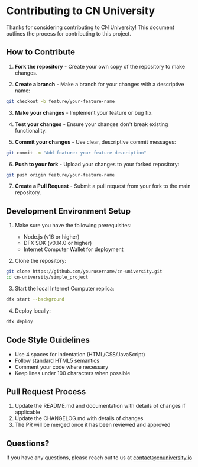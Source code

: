 # Contributing to CN University

Thanks for considering contributing to CN University! This document outlines the process for contributing to this project.

## How to Contribute

1. **Fork the repository** - Create your own copy of the repository to make changes.

2. **Create a branch** - Make a branch for your changes with a descriptive name:
```bash
git checkout -b feature/your-feature-name
```

3. **Make your changes** - Implement your feature or bug fix.

4. **Test your changes** - Ensure your changes don't break existing functionality.

5. **Commit your changes** - Use clear, descriptive commit messages:
```bash
git commit -m "Add feature: your feature description"
```

6. **Push to your fork** - Upload your changes to your forked repository:
```bash
git push origin feature/your-feature-name
```

7. **Create a Pull Request** - Submit a pull request from your fork to the main repository.

## Development Environment Setup

1. Make sure you have the following prerequisites:
   - Node.js (v16 or higher)
   - DFX SDK (v0.14.0 or higher)
   - Internet Computer Wallet for deployment

2. Clone the repository:
```bash
git clone https://github.com/yourusername/cn-university.git
cd cn-university/simple_project
```

3. Start the local Internet Computer replica:
```bash
dfx start --background
```

4. Deploy locally:
```bash
dfx deploy
```

## Code Style Guidelines

- Use 4 spaces for indentation (HTML/CSS/JavaScript)
- Follow standard HTML5 semantics
- Comment your code where necessary
- Keep lines under 100 characters when possible

## Pull Request Process

1. Update the README.md and documentation with details of changes if applicable
2. Update the CHANGELOG.md with details of changes
3. The PR will be merged once it has been reviewed and approved

## Questions?

If you have any questions, please reach out to us at contact@cnuniversity.io 